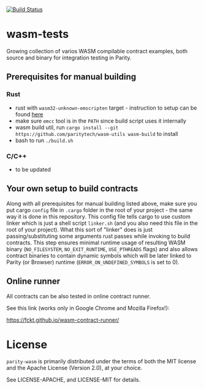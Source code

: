 [![Build Status](https://travis-ci.org/paritytech/wasm-tests.svg?branch=ci-setup)](https://travis-ci.org/paritytech/wasm-tests)
# wasm-tests

Growing collection of varios WASM compilable contract examples, both source and binary for integration testing in Parity.

## Prerequisites for manual building

### Rust

- rust with `wasm32-unknown-emscripten` target - instruction to setup can be found [here](https://hackernoon.com/compiling-rust-to-webassembly-guide-411066a69fde)
- make sure `emcc` tool is in the `PATH` since build script uses it internally
- wasm build util, run `cargo install --git https://github.com/paritytech/wasm-utils wasm-build` to install
- bash to run `./build.sh`

### C/C++
- to be updated

## Your own setup to build contracts

Along with all prerequisites for manual building listed above, make sure you put cargo `config` file in `.cargo` folder in the root of your project - the same way it is done in this repository. This config file tells cargo to use custom linker which is just a shell script `linker.sh` (and you also need this file in the root of your project). What this sort of "linker" does is just passing/substituting some arguments rust passes while invoking to build contracts. This step ensures minimal runtime usage of resulting WASM binary (`NO_FILESYSTEM`, `NO_EXIT_RUNTIME`, `USE_PTHREADS` flags) and also allows contract binaries to contain dynamic symbols which will be later linked to Parity (or Browser) runtime (`ERROR_ON_UNDEFINED_SYMBOLS` is set to 0).

## Online runner

All contracts can be also tested in online contract runner.

See this link (works only in Google Chrome and Mozilla Firefox!):

https://fckt.github.io/wasm-contract-runner/

# License

`parity-wasm` is primarily distributed under the terms of both the MIT
license and the Apache License (Version 2.0), at your choice.

See LICENSE-APACHE, and LICENSE-MIT for details.
